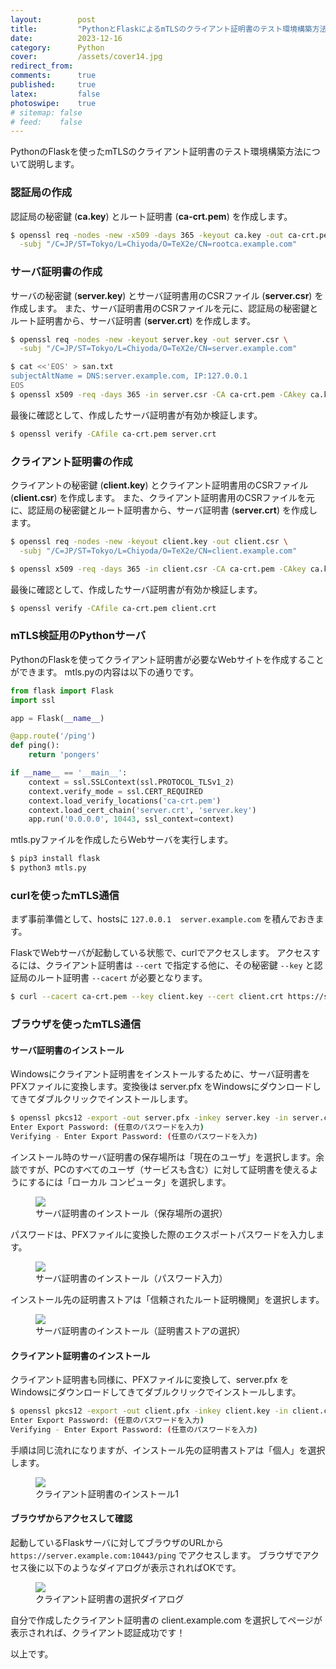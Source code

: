 ```yaml
---
layout:        post
title:         "PythonとFlaskによるmTLSのクライアント証明書のテスト環境構築方法"
date:          2023-12-16
category:      Python
cover:         /assets/cover14.jpg
redirect_from:
comments:      true
published:     true
latex:         false
photoswipe:    true
# sitemap: false
# feed:    false
---
```


PythonのFlaskを使ったmTLSのクライアント証明書のテスト環境構築方法について説明します。

### 認証局の作成
認証局の秘密鍵 (**ca.key**) とルート証明書 (**ca-crt.pem**) を作成します。
```bash
$ openssl req -nodes -new -x509 -days 365 -keyout ca.key -out ca-crt.pem \
  -subj "/C=JP/ST=Tokyo/L=Chiyoda/O=TeX2e/CN=rootca.example.com"
```

### サーバ証明書の作成
サーバの秘密鍵 (**server.key**) とサーバ証明書用のCSRファイル (**server.csr**) を作成します。
また、サーバ証明書用のCSRファイルを元に、認証局の秘密鍵とルート証明書から、サーバ証明書 (**server.crt**) を作成します。

```bash
$ openssl req -nodes -new -keyout server.key -out server.csr \
  -subj "/C=JP/ST=Tokyo/L=Chiyoda/O=TeX2e/CN=server.example.com"

$ cat <<'EOS' > san.txt
subjectAltName = DNS:server.example.com, IP:127.0.0.1
EOS
$ openssl x509 -req -days 365 -in server.csr -CA ca-crt.pem -CAkey ca.key -CAcreateserial -out server.crt -extfile san.txt
```

最後に確認として、作成したサーバ証明書が有効か検証します。
```bash
$ openssl verify -CAfile ca-crt.pem server.crt
```

### クライアント証明書の作成
クライアントの秘密鍵 (**client.key**) とクライアント証明書用のCSRファイル (**client.csr**) を作成します。
また、クライアント証明書用のCSRファイルを元に、認証局の秘密鍵とルート証明書から、サーバ証明書 (**server.crt**) を作成します。
```bash
$ openssl req -nodes -new -keyout client.key -out client.csr \
  -subj "/C=JP/ST=Tokyo/L=Chiyoda/O=TeX2e/CN=client.example.com"

$ openssl x509 -req -days 365 -in client.csr -CA ca-crt.pem -CAkey ca.key -CAcreateserial -out client.crt
```

最後に確認として、作成したサーバ証明書が有効か検証します。
```bash
$ openssl verify -CAfile ca-crt.pem client.crt
```

### mTLS検証用のPythonサーバ

PythonのFlaskを使ってクライアント証明書が必要なWebサイトを作成することができます。
mtls.pyの内容は以下の通りです。

```python
from flask import Flask
import ssl

app = Flask(__name__)

@app.route('/ping')
def ping():
    return 'pongers'

if __name__ == '__main__':
    context = ssl.SSLContext(ssl.PROTOCOL_TLSv1_2)
    context.verify_mode = ssl.CERT_REQUIRED
    context.load_verify_locations('ca-crt.pem')
    context.load_cert_chain('server.crt', 'server.key')
    app.run('0.0.0.0', 10443, ssl_context=context)
```

mtls.pyファイルを作成したらWebサーバを実行します。
```bash
$ pip3 install flask
$ python3 mtls.py
```

### curlを使ったmTLS通信

まず事前準備として、hostsに `127.0.0.1  server.example.com` を積んでおきます。

FlaskでWebサーバが起動している状態で、curlでアクセスします。
アクセスするには、クライアント証明書は `--cert` で指定する他に、その秘密鍵 `--key` と認証局のルート証明書 `--cacert` が必要となります。
```bash
$ curl --cacert ca-crt.pem --key client.key --cert client.crt https://server.example.com:10443/ping
```

### ブラウザを使ったmTLS通信

#### サーバ証明書のインストール

Windowsにクライアント証明書をインストールするために、サーバ証明書をPFXファイルに変換します。変換後は server.pfx をWindowsにダウンロードしてきてダブルクリックでインストールします。
```bash
$ openssl pkcs12 -export -out server.pfx -inkey server.key -in server.crt -certfile ca-crt.pem
Enter Export Password: (任意のパスワードを入力)
Verifying - Enter Export Password: (任意のパスワードを入力)
```

インストール時のサーバ証明書の保存場所は「現在のユーザ」を選択します。余談ですが、PCのすべてのユーザ（サービスも含む）に対して証明書を使えるようにするには「ローカル コンピュータ」を選択します。
<figure>
<img src="{{ site.baseurl }}/media/post/protocol/servercert-install1.png" />
<figcaption>サーバ証明書のインストール（保存場所の選択）</figcaption>
</figure>

パスワードは、PFXファイルに変換した際のエクスポートパスワードを入力します。
<figure>
<img src="{{ site.baseurl }}/media/post/protocol/servercert-install2.png" />
<figcaption>サーバ証明書のインストール（パスワード入力）</figcaption>
</figure>

インストール先の証明書ストアは「信頼されたルート証明機関」を選択します。
<figure>
<img src="{{ site.baseurl }}/media/post/protocol/servercert-install3.png" />
<figcaption>サーバ証明書のインストール（証明書ストアの選択）</figcaption>
</figure>

#### クライアント証明書のインストール

クライアント証明書も同様に、PFXファイルに変換して、server.pfx をWindowsにダウンロードしてきてダブルクリックでインストールします。
```bash
$ openssl pkcs12 -export -out client.pfx -inkey client.key -in client.crt -certfile ca-crt.pem
Enter Export Password: (任意のパスワードを入力)
Verifying - Enter Export Password: (任意のパスワードを入力)
```

手順は同じ流れになりますが、インストール先の証明書ストアは「個人」を選択します。
<figure>
<img src="{{ site.baseurl }}/media/post/protocol/clientcert-install1.png" />
<figcaption>クライアント証明書のインストール1</figcaption>
</figure>

#### ブラウザからアクセスして確認

起動しているFlaskサーバに対してブラウザのURLから `https://server.example.com:10443/ping` でアクセスします。
ブラウザでアクセス後に以下のようなダイアログが表示されればOKです。

<figure>
<img src="{{ site.baseurl }}/media/post/protocol/mtls-clientcertificate.png" />
<figcaption>クライアント証明書の選択ダイアログ</figcaption>
</figure>

自分で作成したクライアント証明書の client.example.com を選択してページが表示されれば、クライアント認証成功です！

以上です。
